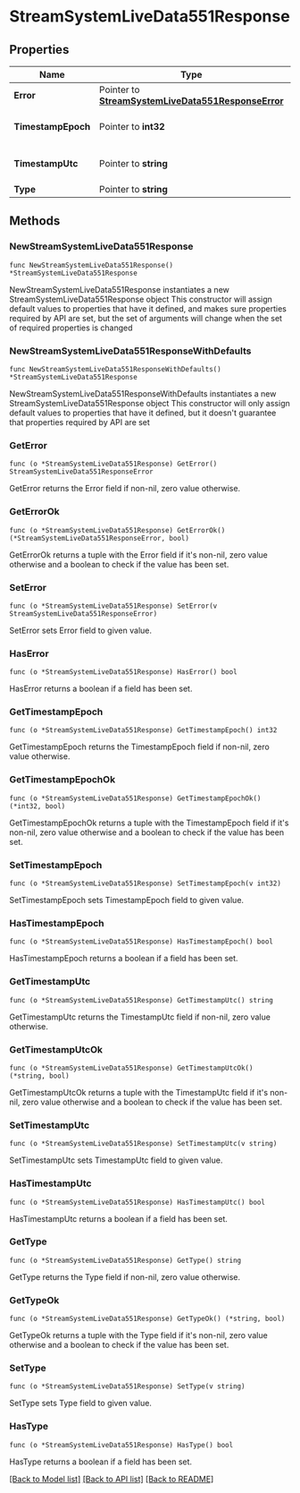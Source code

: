 # StreamSystemLiveData551Response

## Properties

Name | Type | Description | Notes
------------ | ------------- | ------------- | -------------
**Error** | Pointer to [**StreamSystemLiveData551ResponseError**](StreamSystemLiveData551ResponseError.md) |  | [optional] 
**TimestampEpoch** | Pointer to **int32** | Timestamp in epoch format. | [optional] 
**TimestampUtc** | Pointer to **string** | Timestamp in UTC format. | [optional] 
**Type** | Pointer to **string** | server_error | [optional] 

## Methods

### NewStreamSystemLiveData551Response

`func NewStreamSystemLiveData551Response() *StreamSystemLiveData551Response`

NewStreamSystemLiveData551Response instantiates a new StreamSystemLiveData551Response object
This constructor will assign default values to properties that have it defined,
and makes sure properties required by API are set, but the set of arguments
will change when the set of required properties is changed

### NewStreamSystemLiveData551ResponseWithDefaults

`func NewStreamSystemLiveData551ResponseWithDefaults() *StreamSystemLiveData551Response`

NewStreamSystemLiveData551ResponseWithDefaults instantiates a new StreamSystemLiveData551Response object
This constructor will only assign default values to properties that have it defined,
but it doesn't guarantee that properties required by API are set

### GetError

`func (o *StreamSystemLiveData551Response) GetError() StreamSystemLiveData551ResponseError`

GetError returns the Error field if non-nil, zero value otherwise.

### GetErrorOk

`func (o *StreamSystemLiveData551Response) GetErrorOk() (*StreamSystemLiveData551ResponseError, bool)`

GetErrorOk returns a tuple with the Error field if it's non-nil, zero value otherwise
and a boolean to check if the value has been set.

### SetError

`func (o *StreamSystemLiveData551Response) SetError(v StreamSystemLiveData551ResponseError)`

SetError sets Error field to given value.

### HasError

`func (o *StreamSystemLiveData551Response) HasError() bool`

HasError returns a boolean if a field has been set.

### GetTimestampEpoch

`func (o *StreamSystemLiveData551Response) GetTimestampEpoch() int32`

GetTimestampEpoch returns the TimestampEpoch field if non-nil, zero value otherwise.

### GetTimestampEpochOk

`func (o *StreamSystemLiveData551Response) GetTimestampEpochOk() (*int32, bool)`

GetTimestampEpochOk returns a tuple with the TimestampEpoch field if it's non-nil, zero value otherwise
and a boolean to check if the value has been set.

### SetTimestampEpoch

`func (o *StreamSystemLiveData551Response) SetTimestampEpoch(v int32)`

SetTimestampEpoch sets TimestampEpoch field to given value.

### HasTimestampEpoch

`func (o *StreamSystemLiveData551Response) HasTimestampEpoch() bool`

HasTimestampEpoch returns a boolean if a field has been set.

### GetTimestampUtc

`func (o *StreamSystemLiveData551Response) GetTimestampUtc() string`

GetTimestampUtc returns the TimestampUtc field if non-nil, zero value otherwise.

### GetTimestampUtcOk

`func (o *StreamSystemLiveData551Response) GetTimestampUtcOk() (*string, bool)`

GetTimestampUtcOk returns a tuple with the TimestampUtc field if it's non-nil, zero value otherwise
and a boolean to check if the value has been set.

### SetTimestampUtc

`func (o *StreamSystemLiveData551Response) SetTimestampUtc(v string)`

SetTimestampUtc sets TimestampUtc field to given value.

### HasTimestampUtc

`func (o *StreamSystemLiveData551Response) HasTimestampUtc() bool`

HasTimestampUtc returns a boolean if a field has been set.

### GetType

`func (o *StreamSystemLiveData551Response) GetType() string`

GetType returns the Type field if non-nil, zero value otherwise.

### GetTypeOk

`func (o *StreamSystemLiveData551Response) GetTypeOk() (*string, bool)`

GetTypeOk returns a tuple with the Type field if it's non-nil, zero value otherwise
and a boolean to check if the value has been set.

### SetType

`func (o *StreamSystemLiveData551Response) SetType(v string)`

SetType sets Type field to given value.

### HasType

`func (o *StreamSystemLiveData551Response) HasType() bool`

HasType returns a boolean if a field has been set.


[[Back to Model list]](../README.md#documentation-for-models) [[Back to API list]](../README.md#documentation-for-api-endpoints) [[Back to README]](../README.md)


